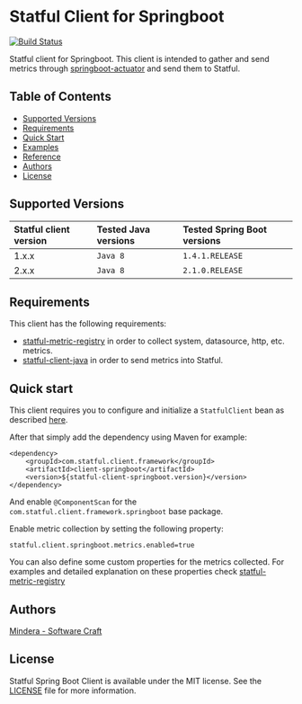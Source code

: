 Statful Client for Springboot
==============

[![Build Status](https://travis-ci.org/statful/statful-client-springboot.svg?branch=master)](https://travis-ci.org/statful/statful-client-springboot)

Statful client for Springboot. This client is intended to gather and send metrics through [springboot-actuator](http://docs.spring.io/spring-boot/docs/current/reference/html/production-ready-metrics.html) and send them to Statful.

## Table of Contents

* [Supported Versions](#supported-versions)
* [Requirements](#requirements)
* [Quick Start](#quick-start)
* [Examples](#examples)
* [Reference](#reference)
* [Authors](#authors)
* [License](#license)

## Supported Versions

| Statful client version | Tested Java versions  | Tested Spring Boot versions
|:---|:---|:---|
| 1.x.x | `Java 8` | `1.4.1.RELEASE` |
| 2.x.x | `Java 8` | `2.1.0.RELEASE` |

## Requirements

This client has the following requirements:

* [statful-metric-registry](https://github.com/statful/statful-micrometer-registry) in order to collect system, datasource, http, etc. metrics.
* [statful-client-java](https://github.com/statful/statful-client-java) in order to send metrics into Statful.

## Quick start

This client requires you to configure and initialize a `StatfulClient` bean as described [here](https://github.com/statful/statful-client-java#quick-start). 

After that simply add the dependency using Maven for example:

```
<dependency>
    <groupId>com.statful.client.framework</groupId>
    <artifactId>client-springboot</artifactId>
    <version>${statful-client-springboot.version}</version>
</dependency>
```

And enable `@ComponentScan` for the `com.statful.client.framework.springboot` base package.

Enable metric collection by setting the following property:

```
statful.client.springboot.metrics.enabled=true
```

You can also define some custom properties for the metrics collected. For examples and detailed explanation on these properties check [statful-metric-registry](https://github.com/statful/statful-micrometer-registry)
 
## Authors

[Mindera - Software Craft](https://github.com/Mindera)

## License

Statful Spring Boot Client is available under the MIT license. See the [LICENSE](https://raw.githubusercontent.com/statful/statful-client-springboot/master/LICENSE) file for more information.
